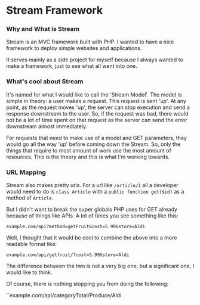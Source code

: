 Stream Framework
================

### Why and What is Stream

Stream is an MVC framework built with PHP. I wanted to have a nice framework to deploy simple websites and applications. 

It serves mainly as a side project for myself because I always wanted to make a framework, just to see what all went into one.

### What's cool about Stream

It's named for what I would like to call the 'Stream Model'. The model is simple in theory: a user makes a request. This request is sent 'up'. At any point, as the request moves 'up', the server can stop execution and send a response downstream to the user. So, if the request was bad, there would not be a lot of time spent on that request as the server can send the error downstream almost immediately.

For requests that need to make use of a model and GET parameters, they would go all the way 'up' before coming down the Stream. So, only the things that require to most amount of work use the most amount of resources. This is the theory and this is what I'm working towards.

### URL Mapping

Stream also makes pretty urls. For a url like ``/article/1`` all a developer would need to do is ``class Article`` with a ``public function get($id)`` as a method of ``Article``.

But I didn't want to break the super globals PHP uses for GET already because of things like APIs. A lot of times you see something like this:

``example.com/api?method=getFruit&cost=5.99&store=Aldi``

Well, I thought that it would be cool to combine the above into a more readable format like:

``example.com/api/getfruit/?cost=5.99&store=Aldi``

The difference between the two is not a very big one, but a significant one, I would like to think.

Of course, there is nothing stopping you from doing the following:

``example.com/api/categoryTotal/Produce/Aldi
